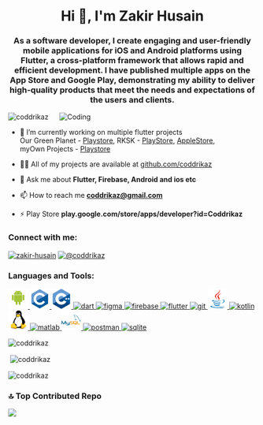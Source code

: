 <h1 align="center">Hi 👋, I'm Zakir Husain</h1>
<!-- <div align="center"> <img src="https://raw.githubusercontent.com/coddrikaz/coddrikaz/main/banner2.png"> </div> -->
<h3 align="center">As a software developer, I create engaging and user-friendly mobile applications for iOS and Android platforms using Flutter, a cross-platform framework that allows rapid and efficient development. I have published multiple apps on the App Store and Google Play, demonstrating my ability to deliver high-quality products that meet the needs and expectations of the users and clients.</h3>
<img align="right" alt="Coding" width="400" src="https://c.tenor.com/GfSX-u7VGM4AAAAC/coding.gif">

<p align="left"> <img src="https://komarev.com/ghpvc/?username=coddrikaz&label=Profile%20views&color=0e75b6&style=flat" alt="coddrikaz" /> </p>

- 🔭 I’m currently working on multiple flutter projects<br>
  Our Green Planet - [Playstore](https://play.google.com/store/apps/details?id=com.vi.ourgreenplanet), RKSK - [PlayStore](https://play.google.com/store/apps/details?id=com.indev.afhc), [AppleStore](https://apps.apple.com/in/app/afhc/id1537557739),<br>
  myOwn Projects - [Playstore](https://play.google.com/store/apps/developer?id=Coddrikaz)

- 👨‍💻 All of my projects are available at [github.com/coddrikaz](https://github.com/coddrikaz)

- 💬 Ask me about **Flutter, Firebase, Android and ios etc**

- 📫 How to reach me **coddrikaz@gmail.com**

- ⚡ Play Store **play.google.com/store/apps/developer?id=Coddrikaz**

<h3 align="left">Connect with me:</h3>
<p align="left">
<a href="https://linkedin.com/in/zakir-husain" target="blank"><img align="center" src="https://raw.githubusercontent.com/rahuldkjain/github-profile-readme-generator/master/src/images/icons/Social/linked-in-alt.svg" alt="zakir-husain" height="30" width="40" /></a>
<a href="https://www.youtube.com/@coddrikaz" target="blank"><img align="center" src="https://raw.githubusercontent.com/rahuldkjain/github-profile-readme-generator/master/src/images/icons/Social/youtube.svg" alt="@coddrikaz" height="30" width="40" /></a>
</p>

<h3 align="left">Languages and Tools:</h3>
<p align="left"> <a href="https://developer.android.com" target="_blank" rel="noreferrer"> <img src="https://raw.githubusercontent.com/devicons/devicon/master/icons/android/android-original-wordmark.svg" alt="android" width="40" height="40"/> </a> <a href="https://www.cprogramming.com/" target="_blank" rel="noreferrer"> <img src="https://raw.githubusercontent.com/devicons/devicon/master/icons/c/c-original.svg" alt="c" width="40" height="40"/> </a> <a href="https://www.w3schools.com/cpp/" target="_blank" rel="noreferrer"> <img src="https://raw.githubusercontent.com/devicons/devicon/master/icons/cplusplus/cplusplus-original.svg" alt="cplusplus" width="40" height="40"/> </a> <a href="https://dart.dev" target="_blank" rel="noreferrer"> <img src="https://www.vectorlogo.zone/logos/dartlang/dartlang-icon.svg" alt="dart" width="40" height="40"/> </a> <a href="https://www.figma.com/" target="_blank" rel="noreferrer"> <img src="https://www.vectorlogo.zone/logos/figma/figma-icon.svg" alt="figma" width="40" height="40"/> </a> <a href="https://firebase.google.com/" target="_blank" rel="noreferrer"> <img src="https://www.vectorlogo.zone/logos/firebase/firebase-icon.svg" alt="firebase" width="40" height="40"/> </a> <a href="https://flutter.dev" target="_blank" rel="noreferrer"> <img src="https://www.vectorlogo.zone/logos/flutterio/flutterio-icon.svg" alt="flutter" width="40" height="40"/> </a> <a href="https://git-scm.com/" target="_blank" rel="noreferrer"> <img src="https://www.vectorlogo.zone/logos/git-scm/git-scm-icon.svg" alt="git" width="40" height="40"/> </a> <a href="https://www.java.com" target="_blank" rel="noreferrer"> <img src="https://raw.githubusercontent.com/devicons/devicon/master/icons/java/java-original.svg" alt="java" width="40" height="40"/> </a> <a href="https://kotlinlang.org" target="_blank" rel="noreferrer"> <img src="https://www.vectorlogo.zone/logos/kotlinlang/kotlinlang-icon.svg" alt="kotlin" width="40" height="40"/> </a> <a href="https://www.linux.org/" target="_blank" rel="noreferrer"> <img src="https://raw.githubusercontent.com/devicons/devicon/master/icons/linux/linux-original.svg" alt="linux" width="40" height="40"/> </a> <a href="https://www.mathworks.com/" target="_blank" rel="noreferrer"> <img src="https://upload.wikimedia.org/wikipedia/commons/2/21/Matlab_Logo.png" alt="matlab" width="40" height="40"/> </a> <a href="https://www.mysql.com/" target="_blank" rel="noreferrer"> <img src="https://raw.githubusercontent.com/devicons/devicon/master/icons/mysql/mysql-original-wordmark.svg" alt="mysql" width="40" height="40"/> </a> <a href="https://postman.com" target="_blank" rel="noreferrer"> <img src="https://www.vectorlogo.zone/logos/getpostman/getpostman-icon.svg" alt="postman" width="40" height="40"/> </a> <a href="https://www.sqlite.org/" target="_blank" rel="noreferrer"> <img src="https://www.vectorlogo.zone/logos/sqlite/sqlite-icon.svg" alt="sqlite" width="40" height="40"/> </a> </p>

<p><img align="center" src="https://github-readme-stats.vercel.app/api/top-langs?username=coddrikaz&show_icons=true&locale=en&layout=compact" alt="coddrikaz" /></p>

<p>&nbsp;<img align="center" src="https://github-readme-stats.vercel.app/api?username=coddrikaz&show_icons=true&locale=en" alt="coddrikaz" /></p>

<p><img align="center" src="https://github-readme-streak-stats.herokuapp.com/?user=coddrikaz&" alt="coddrikaz" /></p>

### 🔝 Top Contributed Repo
![](https://github-contributor-stats.vercel.app/api?username=coddrikaz&limit=5&theme=flat&combine_all_yearly_contributions=true)
